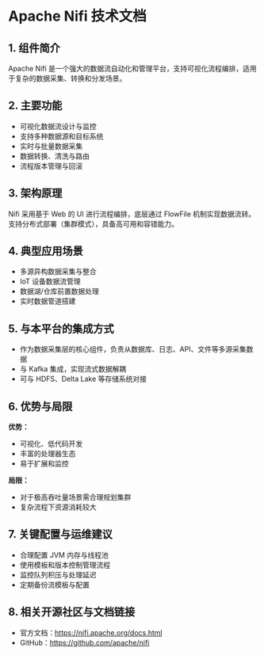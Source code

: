 # Apache Nifi 技术文档

## 1. 组件简介
Apache Nifi 是一个强大的数据流自动化和管理平台，支持可视化流程编排，适用于复杂的数据采集、转换和分发场景。

## 2. 主要功能
- 可视化数据流设计与监控
- 支持多种数据源和目标系统
- 实时与批量数据采集
- 数据转换、清洗与路由
- 流程版本管理与回滚

## 3. 架构原理
Nifi 采用基于 Web 的 UI 进行流程编排，底层通过 FlowFile 机制实现数据流转。支持分布式部署（集群模式），具备高可用和容错能力。

## 4. 典型应用场景
- 多源异构数据采集与整合
- IoT 设备数据流管理
- 数据湖/仓库前置数据处理
- 实时数据管道搭建

## 5. 与本平台的集成方式
- 作为数据采集层的核心组件，负责从数据库、日志、API、文件等多源采集数据
- 与 Kafka 集成，实现流式数据解耦
- 可与 HDFS、Delta Lake 等存储系统对接

## 6. 优势与局限
**优势：**
- 可视化、低代码开发
- 丰富的处理器生态
- 易于扩展和监控

**局限：**
- 对于极高吞吐量场景需合理规划集群
- 复杂流程下资源消耗较大

## 7. 关键配置与运维建议
- 合理配置 JVM 内存与线程池
- 使用模板和版本控制管理流程
- 监控队列积压与处理延迟
- 定期备份流模板与配置

## 8. 相关开源社区与文档链接
- 官方文档：https://nifi.apache.org/docs.html
- GitHub：https://github.com/apache/nifi 